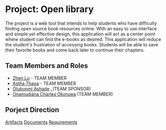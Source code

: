 # Project: Open library

The project is a web tool that intends to help students who have difficulty finding open source book resources online. With an easy to use interface and simple yet effective design, this application will act as a center point where student can find the e-books as desired.
This application will reduce the student's frustration of accessing books. Students will be able to save their favorite books and come back later to continue their chapters.


## Team Members and Roles

* [Zhen Lu](https://tinyzhen.github.io/) - TEAM MEMBER
* [Astha Thapa](https://github.com/asthaThapa/CIS641-HW2-Thapa) - TEAM MEMBER
* [Olubunmi Ashade](https://github.com/olubunmiashade/CIS641-HW2-olubunmiashade.git) _(TEAM SPONSOR)
* [Onamudiana Charles Okoruwa](https://github.com/Charlesonos/CIS641-HW2-Okoruwa.git) (TEAM MEMBER)

## Porject Direction
[Artifacts](https://github.com/TinyZhen/CIS641-Project-Team-Algorithm/tree/master/artifacts)
[Documents](https://github.com/TinyZhen/CIS641-Project-Team-Algorithm/tree/master/docs)
[Requirements](https://github.com/TinyZhen/CIS641-Project-Team-Algorithm/blob/master/docs/software_requirements_specification.md)
